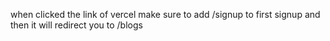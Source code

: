 when clicked the link of vercel make sure to add /signup to first signup and then it will redirect you to /blogs
